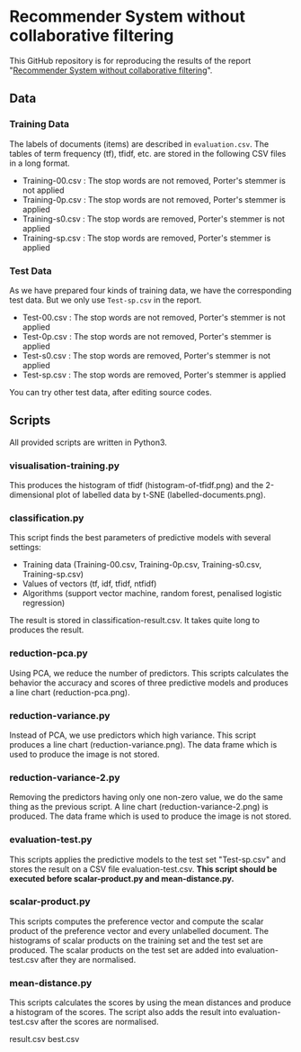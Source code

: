 # Recommender System without collaborative filtering

This GitHub repository is for reproducing the results of the report "[Recommender System without collaborative filtering](http://stdiff.net/?recom_sys)". 

## Data

### Training Data

The labels of documents (items) are described in `evaluation.csv`. The tables of term frequency (tf), tfidf, etc. are stored in the following CSV files in a long format.

- Training-00.csv : The stop words are not removed, Porter's stemmer is not applied
- Training-0p.csv : The stop words are not removed, Porter's stemmer is applied
- Training-s0.csv : The stop words are removed, Porter's stemmer is not applied
- Training-sp.csv : The stop words are removed, Porter's stemmer is applied

### Test Data

As we have prepared four kinds of training data, we have the corresponding test data. But we only use `Test-sp.csv` in the report. 

- Test-00.csv : The stop words are not removed, Porter's stemmer is not applied
- Test-0p.csv : The stop words are not removed, Porter's stemmer is applied
- Test-s0.csv : The stop words are removed, Porter's stemmer is not applied
- Test-sp.csv : The stop words are removed, Porter's stemmer is applied

You can try other test data, after editing source codes.

## Scripts

All provided scripts are written in Python3.

### visualisation-training.py

This produces the histogram of tfidf (histogram-of-tfidf.png) and the 2-dimensional plot of labelled data by t-SNE (labelled-documents.png).

### classification.py

This script finds the best parameters of predictive models with several settings:

- Training data (Training-00.csv, Training-0p.csv, Training-s0.csv, Training-sp.csv)
- Values of vectors (tf, idf, tfidf, ntfidf)
- Algorithms (support vector machine, random forest, penalised logistic regression)

The result is stored in classification-result.csv. It takes quite long to produces the result.

### reduction-pca.py

Using PCA, we reduce the number of predictors. This scripts calculates the behavior the accuracy and scores of three predictive models and produces a line chart (reduction-pca.png).

### reduction-variance.py

Instead of PCA, we use predictors which high variance. This script produces a line chart (reduction-variance.png). The data frame which is used to produce the image is not stored.

### reduction-variance-2.py

Removing the predictors having only one non-zero value, we do the same thing as the previous script. A line chart (reduction-variance-2.png) is produced. The data frame which is used to produce the image is not stored.

### evaluation-test.py

This scripts applies the predictive models to the test set "Test-sp.csv" and stores the result on a CSV file evaluation-test.csv. **This script should be executed before scalar-product.py and mean-distance.py.**

### scalar-product.py

This scripts computes the preference vector and compute the scalar product of the preference vector and every unlabelled document. The histograms of scalar products on the training set and the test set are produced. The scalar products on the test set are added into evaluation-test.csv after they are normalised.

### mean-distance.py

This scripts calculates the scores by using the mean distances and produce a histogram of the scores. The script also adds the result into evaluation-test.csv after the scores are normalised.





result.csv
best.csv

